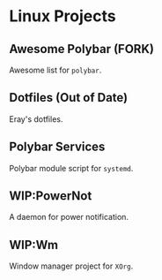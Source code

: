 Linux Projects
===

## Awesome Polybar (FORK)

Awesome list for `polybar`.

## Dotfiles (Out of Date)

Eray's dotfiles.

## Polybar Services

Polybar module script for `systemd`.

## WIP:PowerNot

A daemon for power notification.

## WIP:Wm

Window manager project for `XOrg`.

